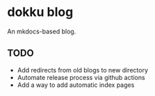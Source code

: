 # dokku blog

An mkdocs-based blog.

## TODO

- Add redirects from old blogs to new directory
- Automate release process via github actions
- Add a way to add automatic index pages